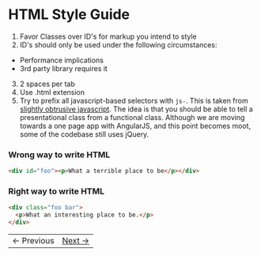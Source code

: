 # HTML Style Guide

1. Favor Classes over ID's for markup you intend to style
2. ID's should only be used under the following circumstances:
  * Performance implications
  * 3rd party library requires it
3. 2 spaces per tab
4. Use .html extension
5. Try to prefix all javascript-based selectors with `js-`. This is taken from [slightly obtrusive javascript](http://ozmm.org/posts/slightly_obtrusive_javascript.html). The idea is that you should be able to tell a presentational class from a functional class. Although we are moving towards a one page app with AngularJS, and this point becomes moot, some of the codebase still uses jQuery.

### Wrong way to write HTML

```HTML
<div id="foo"><p>What a terrible place to be</p></div>
```

### Right way to write HTML

```HTML
<div class="foo bar">
  <p>What an interesting place to be.</p>
</div>
```

<table><tr><td>&larr; Previous</td><td><a href="../Chapter-2/README.md" >Next &rarr;</a></td></tr></table>
